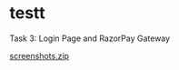 # testt
Task 3: Login Page and RazorPay Gateway


[screenshots.zip](https://github.com/prashanthjaganathan/verzeoAppDevTask3/files/6717205/screenshots.zip)
